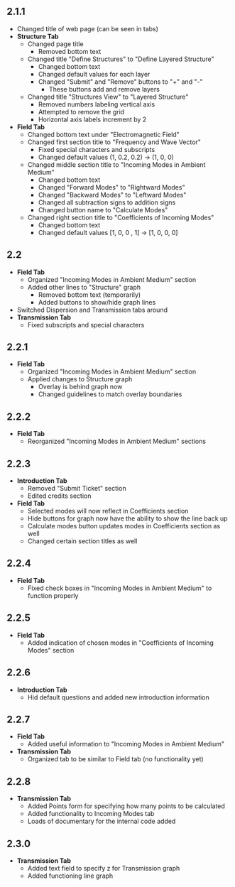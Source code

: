 ## **2.1.1**
 - Changed title of web page (can be seen in tabs)
 - **Structure Tab**
   - Changed page title
     - Removed bottom text
   - Changed title "Define Structures" to "Define Layered Structure"
     - Changed bottom text
     - Changed default values for each layer
     - Changed "Submit" and "Remove" buttons to "+" and "-"
	   - These buttons add and remove layers
   - Changed title "Structures View" to "Layered Structure"
     - Removed numbers labeling vertical axis
     - Attempted to remove the grid
     - Horizontal axis labels increment by 2
 - **Field Tab**
   - Changed bottom text under "Electromagnetic Field"
   - Changed first section title to "Frequency and Wave Vector"
     - Fixed special characters and subscripts
	 - Changed default values (1, 0.2, 0.2) -> (1, 0, 0)
   - Changed middle section title to "Incoming Modes in Ambient Medium"
     - Changed bottom text
	 - Changed "Forward Modes" to "Rightward Modes"
	 - Changed "Backward Modes" to "Leftward Modes"
	 - Changed all subtraction signs to addition signs
	 - Changed button name to "Calculate Modes"
   - Changed right section title to "Coefficients of Incoming Modes"
     - Changed bottom text
	 - Changed default values [1, 0, 0 , 1] -> [1, 0, 0, 0]

## **2.2**
 - **Field Tab**
   - Organized "Incoming Modes in Ambient Medium" section
   - Added other lines to "Structure" graph
     - Removed bottom text (temporarily)
	 - Added buttons to show/hide graph lines
  - Switched Dispersion and Transmission tabs around
  - **Transmission Tab**
    - Fixed subscripts and special characters
	
## **2.2.1**
 - **Field Tab**
   - Organized "Incoming Modes in Ambient Medium" section
   - Applied changes to Structure graph
     - Overlay is behind graph now
	 - Changed guidelines to match overlay boundaries
	 
## **2.2.2**
 - **Field Tab**
   - Reorganized "Incoming Modes in Ambient Medium" sections
   
## **2.2.3**
 - **Introduction Tab**
   - Removed "Submit Ticket" section
   - Edited credits section
 - **Field Tab**
   - Selected modes will now reflect in Coefficients section
   - Hide buttons for graph now have the ability to show the line back up
   - Calculate modes button updates modes in Coefficients section as well
   - Changed certain section titles as well
   
## **2.2.4**
 - **Field Tab**
   - Fixed check boxes in "Incoming Modes in Ambient Medium" to function properly
   
## **2.2.5**
 - **Field Tab**
   - Added indication of chosen modes in "Coefficients of Incoming Modes" section
   
## **2.2.6**
 - **Introduction Tab**
   - Hid default questions and added new introduction information
   
## **2.2.7**
 - **Field Tab**
   - Added useful information to "Incoming Modes in Ambient Medium"
 - **Transmission Tab**
   - Organized tab to be similar to Field tab (no functionality yet)
   
## **2.2.8**
 - **Transmission Tab**
   - Added Points form for specifying how many points to be calculated
   - Added functionality to Incoming Modes tab
   - Loads of documentary for the internal code added

## **2.3.0**
 - **Transmission Tab**
   - Added text field to specify z for Transmission graph
   - Added functioning line graph

